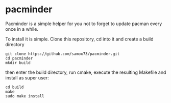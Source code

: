 # pacminder
Pacminder is a simple helper for you not to forget to update pacman every once
in a while. 

To install it is simple. Clone this repository, cd into it and create a build directory
```
git clone https://github.com/samox73/pacminder.git
cd pacminder
mkdir build
```
then enter the build directory, run cmake, execute the resulting Makefile and
install as super user:
```
cd build
make
sudo make install
```
